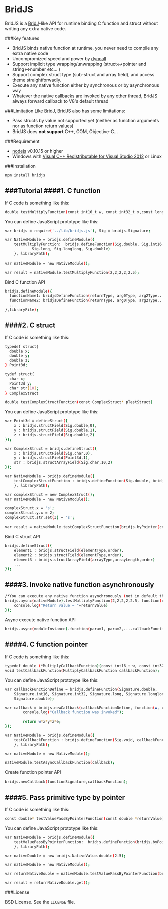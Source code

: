 BridJS
======
BridJS is a [BridJ](http://bridj.googlecode.com)-like API for runtime binding C function and struct without writing any extra native code.

###Key features
* BridJS binds native function at runtime, you never need to compile any extra native code 
* Uncompromized speed and power by [dyncall](http://www.dyncall.org/)
* Support implicit type wrapping/unwrapping (struct<->pointer and string<->number etc... )
* Support complex struct type (sub-struct and array field), and access theme straightforwadly.
* Execute any native function either by synchronous or by asynchronous way
* Whatever the native callbacks are invoked by any other thread, BridJS always forward callback to V8's default thread 

###Limitation
Like [BridJ](http://bridj.googlecode.com), BridJS also has some limitations:
* Pass structs by value not supported yet (neither as function arguments nor as function return values)
* BridJS does **not support** C++, COM, Objective-C...

###Requirement
* [nodejs](http://nodejs.org/) v0.10.15 or higher
* Windows with [Visual C++ Redistributable for Visual Studio 2012](http://www.microsoft.com/en-us/download/details.aspx?id=30679) or Linux

###Installation
``` bash
npm install bridjs
```

###Tutorial
####1. C function
-------------
If C code is something like this:
``` bash
double testMultiplyFunction(const int16_t w, const int32_t x,const long y, const LONGLONG z, const double e);
``` 

You can define JavaScript prototype like this:
``` bash
var bridjs = require('../lib/bridjs.js'), Sig = bridjs.Signature;

var NativeModule = bridjs.defineModule({
    testMultiplyFunction:  bridjs.defineFunction(Sig.double, Sig.int16, Sig.int32,
            Sig.long, Sig.longlong, Sig.double)
    }, libraryPath);
    
var nativeModule = new NativeModule();

var result = nativeModule.testMultiplyFunction(2,2,2,2,2.5);
``` 
Bind C function API
``` bash
bridjs.defineModule({
  functionName1: bridjsDefineFunction(returnType, arg0Type, arg2Type...),
  functionName2: bridjsDefineFunction(returnType, arg0Type, arg2Type...),
  ...
},libraryFile);
``` 
####2. C struct
---------------
If C code is something like this:
``` bash
typedef struct{
  double x;
  double y;
  double z;
} Point3d;

tydef struct{
  char x;
  Point3d y;
  char str[10];
} ComplexStruct

double testComplexStructFunction(const ComplexStruct* pTestStruct)
``` 	
You can define JavaScript prototype like this:
``` bash
var Point3d = defineStruct({
    x : bridjs.structField(Sig.double,0),
    y : bridjs.structField(Sig.double,1),
    z : bridjs.structField(Sig.double,2)
});

var ComplexStruct = bridjs.defineStruct({
    x : bridjs.structField(Sig.char,0),
    y : bridjs.structField(Point3d,1),
    str : bridjs.structArrayField(Sig.char,10,2)
});

var NativeModule = bridjs.defineModule({
    testComplexStructFunction : bridjs.defineFunction(Sig.double, bridjs.byPointer(ComplexStruct))
    }, libraryPath);

var complexStruct = new ComplexStruct();
var nativeModule = new NativeModule();

complexStruct.x = 's';
complexStruct.y.x = 2;
complexStruct.str.set(3) = 's';

var result = nativeModule.testComplexStructFunction(bridjs.byPointer(complexStruct));

``` 
Bind C struct API
``` bash
bridjs.defineStruct({
    element1 : bridjs.structField(elementType,order),
    element2 : bridjs.structField(elementType,order),
    element3 : bridjs.structArrayField(arrayType,arrayLength,order)
    ...
});
``` 
####3. Invoke native function asynchronously
--------------------------------------------
``` bash
/*You can execute any native function asynchronously (not in default thread), and get return value from callback*/
bridjs.aysnc(nativeModule).testMultiplyFunction(2,2,2,2,2.5, function(returnValue){
    console.log("Return value = "+returnValue)
});
```
Async execute native function API
``` bash
bridjs.async(moduleInstance).function(param1, param2,....callbackFunction);
```
####4. C function pointer
-------------------------
If C code is something like this:
``` bash
typedef double (*MultiplyCallbackFunction)(const int16_t w, const int32_t x,const long y, const LONGLONG z, const double e);
void testCallbackFunction(MultiplyCallbackFunction callbackFunction);
```
You can define JavaScript prototype like this:
``` bash
var callbackFunctionDefine = bridjs.defineFunction(Signature.double, 
    Signature.int16, Signature.int32, Signature.long, Signature.longlong, 
    Signature.double);

var callback = bridjs.newCallback(callbackFunctionDefine, function(w, x, y, z, e) {
        console.log("Callback function was invoked");
    
        return w*x*y*z*e;
});

var NativeModule = bridjs.defineModule({
    testCallbackFunction : bridjs.defineFunction(Sig.void, callbackFunctionDefine)
    }, libraryPath);

var nativeModule = new NativeModule();

nativeModule.testAsyncCallbackFunction(callback);    
```
Create function pointer API
``` bash
bridjs.newCallback(functionSignature,callbackFunction);
```
####5. Pass primitive type by pointer
-------------------------------------
If C code is something like this:
``` bash
const double* testValuePassByPointerFunction(const double *returnValue);
```
You can define JavaScript prototype like this:
``` bash
var NativeModule = bridjs.defineModule({
    testValuePassByPointerFunction:  bridjs.defineFunction(bridjs.byPointer(Sig.double), bridjs.byPointer(Sig.double))
    }, libraryPath);

var nativeDouble = new bridjs.NativeValue.double(2.5);  

var nativeModule = new NativeModule();

var returnNativeDouble = nativeModule.testValuePassByPointerFunction(bridjs.byPointer(nativeDouble));    

var result = returnNativeDouble.get();
```
###License

BSD License. See the `LICENSE` file.
